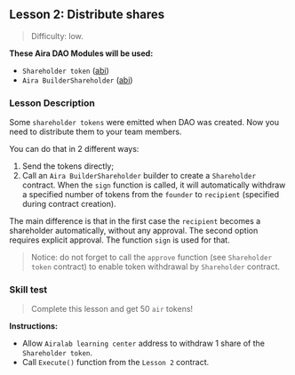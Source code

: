 ## Lesson 2: Distribute shares

> Difficulty: low.

**These Aira DAO Modules will be used:**

- `Shareholder token` ([abi](https://raw.githubusercontent.com/airalab/core/master/abi/modules/TokenEmission.json))
- `Aira BuilderShareholder` ([abi](https://github.com/airalab/core/blob/master/abi/builder/BuilderShareholder.json))

### Lesson Description 

Some `shareholder tokens` were emitted when DAO was created. Now you need to distribute them to your team members.

You can do that in 2 different ways:

1. Send the tokens directly;
2. Call an `Aira BuilderShareholder` builder to create a `Shareholder` contract. When the `sign` function is called, it will automatically withdraw a specified number of tokens from the `founder` to `recipient` (specified during contract creation). 

The main difference is that in the first case the `recipient` becomes a shareholder automatically, without any approval. The second option requires explicit approval. The function `sign` is used for that.

> Notice: do not forget to call the `approve` function (see `Shareholder token` contract) to enable token withdrawal by `Shareholder` contract.

### Skill test 

> Complete this lesson and get 50 `air` tokens! 

**Instructions:**

- Allow `Airalab learning center` address to withdraw 1 share of the `Shareholder token`. 
- Call `Execute()` function from the `Lesson 2` contract.

